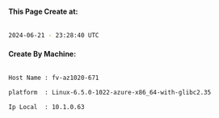 
   
#### This Page Create at:

```bash

2024-06-21 - 23:28:40 UTC

```

#### Create By Machine:

```bash

Host Name : fv-az1020-671

platform  : Linux-6.5.0-1022-azure-x86_64-with-glibc2.35

Ip Local  : 10.1.0.63

```

